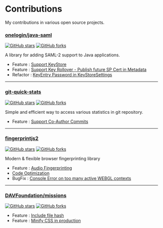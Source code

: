 # Contributions
My contributions in various open source projects.

### [onelogin/java-saml](https://github.com/onelogin/java-saml)
[![GitHub stars](https://img.shields.io/github/stars/onelogin/java-saml.svg?style=social&label=Star&maxAge=2592000)](https://github.com/onelogin/java-saml)  [![GitHub forks](https://img.shields.io/github/forks/onelogin/java-saml.svg?style=social&label=Fork&maxAge=2592000)](https://GitHub.com/onelogin/java-saml/network/)  

A library for adding SAML-2 support to Java applications.
- Feature : [Support KeyStore](https://github.com/onelogin/java-saml/pull/241)
- Feature : [Support Key Rollover - Publish future SP Cert in Metadata](https://github.com/onelogin/java-saml/pull/240)
- Refactor : [KeyEntry Password in KeyStoreSettings](https://github.com/onelogin/java-saml/pull/243)

---
### [git-quick-stats](https://github.com/arzzen/git-quick-stats)
[![GitHub stars](https://img.shields.io/github/stars/arzzen/git-quick-stats.svg?style=social&label=Star&maxAge=2592000)](https://github.com/arzzen/git-quick-stats)   [![GitHub forks](https://img.shields.io/github/forks/arzzen/git-quick-stats.svg?style=social&label=Fork&maxAge=2592000)](https://GitHub.com/arzzen/git-quick-stats/network/)  

Simple and efficient way to access various statistics in git repository.
- Feature : [Support Co-Author Commits](https://github.com/arzzen/git-quick-stats/pull/80)

---
### [fingerprintjs2](https://github.com/Valve/fingerprintjs2)
[![GitHub stars](https://img.shields.io/github/stars/Valve/fingerprintjs2.svg?style=social&label=Star&maxAge=2592000)](https://github.com/Valve/fingerprintjs2)   [![GitHub forks](https://img.shields.io/github/forks/Valve/fingerprintjs2.svg?style=social&label=Fork&maxAge=2592000)](https://GitHub.com/Valve/fingerprintjs2/network/)  

Modern & flexible browser fingerprinting library
- Feature : [Audio Fingerprinting](https://github.com/Valve/fingerprintjs2/pull/330/files)
- [Code Optimization](https://github.com/Valve/fingerprintjs2/commit/f6c39229228831ffb7d84592e0529633f25c0c65)
- BugFix : [Console Error on too many active WEBGL contexts](https://github.com/Valve/fingerprintjs2/pull/484)

---
### [DAVFoundation/missions](https://github.com/DAVFoundation/missions)
[![GitHub stars](https://img.shields.io/github/stars/DAVFoundation/missions.svg?style=social&label=Star&maxAge=2592000)](https://github.com/DAVFoundation/missions)   [![GitHub forks](https://img.shields.io/github/forks/DAVFoundation/missions.svg?style=social&label=Fork&maxAge=2592000)](https://GitHub.com/DAVFoundation/missions/network/)  

- Feature : [Include file hash](https://github.com/DAVFoundation/missions/pull/86)
- Feature : [Minify CSS in production](https://github.com/DAVFoundation/missions/pull/79)
